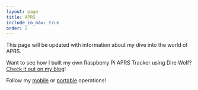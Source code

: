 ```yaml
---
layout: page
title: APRS
include_in_nav: true
order: 2
---
```


This page will be updated with information about my dive into the world of APRS.

Want to see how I built my own Raspberry Pi APRS Tracker using Dire Wolf? [Check it out on my blog](https://brandonb.ca/raspberry-pi-aprs-tracker)!

Follow my [mobile](https://aprs.fi/#!call=a%2FVE7TZB-9) or [portable](https://aprs.fi/#!call=a%2FVE7TZB-7) operations!
